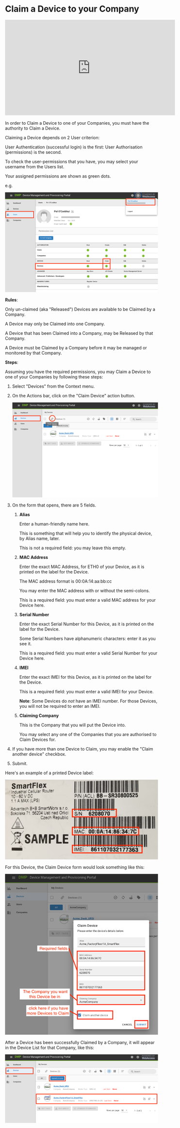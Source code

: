 # Claim a Device to your Company

<iframe width="560" height="315" src="https://www.youtube.com/embed/cS1EdMOR430" frameborder="0" allow="accelerometer; autoplay; encrypted-media; gyroscope; picture-in-picture" allowfullscreen></iframe>



In order to Claim a Device to one of your Companies, you must have the authority to Claim a Device. 

Claiming a Device depends on 2 User criterion: 

User Authentication (successful login) is the first: User Authorisation (permissions) is the second. 

To check the user-permissions that you have, you may select your username from the Users list.

Your assigned permissions are shown as green dots.

e.g. 

![permssions](./01_permissions.png)

**Rules**: 

Only un-claimed (aka "Released") Devices are available to be Claimed by a Company.

A Device may only be Claimed into one Company. 

A Device that has been Claimed into a Company, may be Released by that Company. 

A Device must be Claimed by a Company before it may be managed or monitored by that Company. 

**Steps**: 

Assuming you have the required permissions, you may Claim a Device to one of your Companies by following these steps: 

1. Select "Devices" from the Context menu. 

2. On the Actions bar, click on the "Claim Device" action button.

   ![](./02_claimDevice1.png) 

3. On the form that opens, there are 5 fields. 

   1. **Alias**

      Enter a human-friendly name here. 

      This is something that will help you to identify the physical device, by Alias name, later. 

      This is not a required field: you may leave this empty.  

   2. **MAC Address**

      Enter the exact MAC Address, for ETH0 of your Device, as it is printed on the label for the Device. 

      The MAC address format is 00:0A:14:aa:bb:cc

      You may enter the MAC address with or without the semi-colons.

      This is a required field: you must enter a valid MAC address for your Device here.

   3. **Serial Number**

      Enter the exact Serial Number for this Device, as it is printed on the label for the Device.

      Some Serial Numbers have alphanumeric characters: enter it as you see it. 

      This is a required field: you must enter a valid Serial Number for your Device here. 

   4. **IMEI**

      Enter the exact IMEI for this Device, as it is printed on the label for the Device.

      This is a required field: you must enter a valid IMEI for your Device.

      **Note**: Some Devices do _not_ have an IMEI number. For those Devices, you will not be required to enter an IMEI.

   5. **Claiming Company**

      This is the Company that you will put the Device into. 

      You may select any one of the Companies that you are authorised to Claim Devices for. 

4. If you have more than one Device to Claim, you may enable the "Claim another device" checkbox.

5. Submit.

Here's an example of a printed Device label: 

![label](./04_deviceLabel.png)



For this Device, the Claim Device form would look something like this:

![filledForm](./05_claimDeviceForm2_filled.png) 



After a Device has been successfully Claimed by a Company, it will appear in the Device List for that Company, like this: 

![claimedDevice](./06_claimedDevice.png)